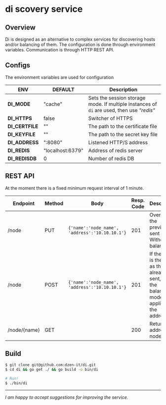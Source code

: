 **di** scovery service
==

## Overview

Di is designed as an alternative to complex services for discovering hosts and/or balancing of them. The configuration is done through environment variables. Communication is through  HTTP REST API.

## Configs
The environment variables are used for configuration 

| ENV | DEFAULT | Description |
|---|---|---|
| **DI_MODE** | "cache" | Sets the session storage mode. If multiple instances of `di` are used, then use *"redis"* |
| **DI_HTTPS** | false | Switcher of HTTPS |
| **DI_CERTFILE** | "" | The path to the certificate file |
| **DI_KEYFILE**  | "" | The path to the secret key file |
| **DI_ADDRESS** | ":8080" | Listened HTTP/S address |
| **DI_REDIS** | "localhost:6379" | Address of redis server |
| **DI_REDISDB** | 0 | Number of redis DB |

## REST API   
At the moment there is a fixed minimum request interval of 1 minute.

| Endpoint | Method | Body | Resp. Code | Description | 
|---|---|---|---|---|
| /node | PUT | ```{'name':'node_name', 'address':'10.10.10.1'}  ``` | 201 | Overwrites the previously sent name. Without balancing. |
| /node | POST | ```{'name':'node_name', 'address':'10.10.10.1'}  ``` | 201 | If the name is the same as the one already sent, then the balancing mode is applied to the addresses |
| /node/{name} | GET | | 200 | Returns address of node | 

## Build
```bash 
$ git clone git@github.com:dzen-it/di.git 
$ cd di && go get ./ && go build -o bin/di 

# Run!
$ ./bin/di 
```

---

*I am happy to accept suggestions for improving the service.*
